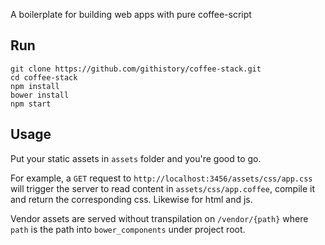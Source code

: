 A boilerplate for building web apps with pure coffee-script

Run
---

```
git clone https://github.com/githistory/coffee-stack.git
cd coffee-stack
npm install
bower install
npm start
```

Usage
-----

Put your static assets in `assets` folder and you're good to go.

For example, a `GET` request to `http://localhost:3456/assets/css/app.css` will trigger the server to read content in `assets/css/app.coffee`, compile it and return the corresponding css. Likewise for html and js.

Vendor assets are served without transpilation on `/vendor/{path}` where `path` is the path into `bower_components` under project root.
